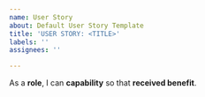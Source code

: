 ```yaml
---
name: User Story
about: Default User Story Template
title: 'USER STORY: <TITLE>'
labels: ''
assignees: ''

---
```


As a **role**, I can **capability** so that **received benefit**.
